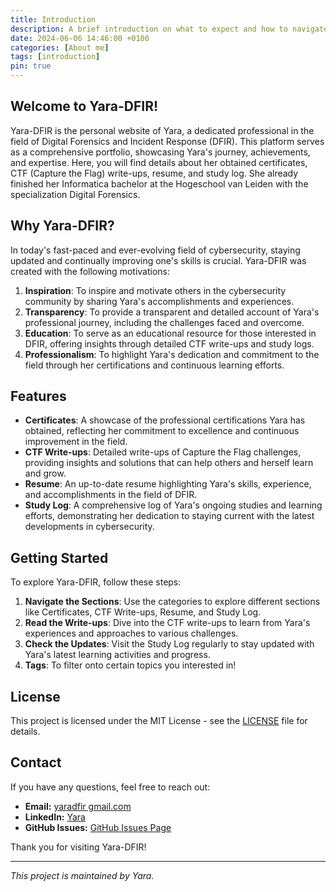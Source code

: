 ```yaml
---
title: Introduction
description: A brief introduction on what to expect and how to navigate
date: 2024-06-06 14:46:00 +0100
categories: [About me]
tags: [introduction]
pin: true
---
```


## Welcome to Yara-DFIR!

Yara-DFIR is the personal website of Yara, a dedicated professional in the field of Digital Forensics and Incident Response (DFIR). This platform serves as a comprehensive portfolio, showcasing Yara's journey, achievements, and expertise. Here, you will find details about her obtained certificates, CTF (Capture the Flag) write-ups, resume, and study log.
She already finished her Informatica bachelor at the Hogeschool van Leiden with the specialization Digital Forensics. 

## Why Yara-DFIR?

In today's fast-paced and ever-evolving field of cybersecurity, staying updated and continually improving one's skills is crucial. Yara-DFIR was created with the following motivations:

1. **Inspiration**: To inspire and motivate others in the cybersecurity community by sharing Yara's accomplishments and experiences.
2. **Transparency**: To provide a transparent and detailed account of Yara's professional journey, including the challenges faced and overcome.
3. **Education**: To serve as an educational resource for those interested in DFIR, offering insights through detailed CTF write-ups and study logs.
4. **Professionalism**: To highlight Yara's dedication and commitment to the field through her certifications and continuous learning efforts.

## Features

- **Certificates**: A showcase of the professional certifications Yara has obtained, reflecting her commitment to excellence and continuous improvement in the field.
- **CTF Write-ups**: Detailed write-ups of Capture the Flag challenges, providing insights and solutions that can help others and herself learn and grow.
- **Resume**: An up-to-date resume highlighting Yara's skills, experience, and accomplishments in the field of DFIR.
- **Study Log**: A comprehensive log of Yara's ongoing studies and learning efforts, demonstrating her dedication to staying current with the latest developments in cybersecurity.

## Getting Started

To explore Yara-DFIR, follow these steps:

1. **Navigate the Sections**: Use the categories to explore different sections like Certificates, CTF Write-ups, Resume, and Study Log.
2. **Read the Write-ups**: Dive into the CTF write-ups to learn from Yara's experiences and approaches to various challenges.
3. **Check the Updates**: Visit the Study Log regularly to stay updated with Yara's latest learning activities and progress.
4. **Tags**: To filter onto certain topics you interested in!

## License

This project is licensed under the MIT License - see the [LICENSE][licence] file for details.

## Contact

If you have any questions, feel free to reach out:

- **Email:** [yaradfir gmail.com](mailto:yaradfir@gmail.com)
- **LinkedIn:** [Yara](https://www.linkedin.com/in/yaravanschendel/)
- **GitHub Issues:** [GitHub Issues Page](https://github.com/yayayara/yayayara.github.io/issues)

Thank you for visiting Yara-DFIR!

---

*This project is maintained by Yara.*

[licence]: https://github.com/yayayara/yayayara.github.io/blob/main/LICENSE
